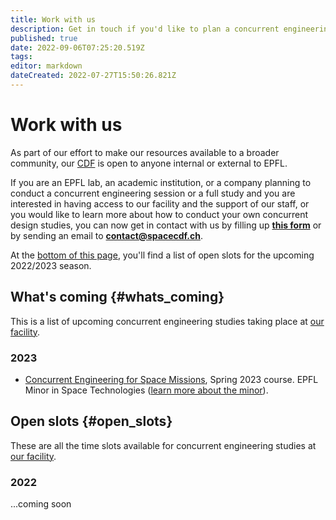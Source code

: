 ```yaml
---
title: Work with us
description: Get in touch if you'd like to plan a concurrent engineering session or study with us
published: true
date: 2022-09-06T07:25:20.519Z
tags: 
editor: markdown
dateCreated: 2022-07-27T15:50:26.821Z
---
```


# Work with us

As part of our effort to make our resources available to a broader community, our [CDF](/glossary#c) is open to anyone internal or external to EPFL. 

If you are an EPFL lab, an academic institution, or a company planning to conduct a concurrent engineering session or a full study and you are interested in having access to our facility and the support of our staff, or you would like to learn more about how to conduct your own concurrent design studies, you can now get in contact with us by filling up **[this form](https://espace.epfl.ch/contact-us/)** or by sending an email to **[contact@spacecdf.ch](mailto:contact@spacecdf.ch)**.

At the [bottom of this page](#open_slots), you'll find a list of open slots for the upcoming 2022/2023 season.


## What's coming {#whats_coming}
This is a list of upcoming concurrent engineering studies taking place at [our facility](/cdf).

### 2023

- [Concurrent Engineering for Space Missions](https://espace.epfl.ch/wp-content/uploads/2022/08/Concurrent-Engineering-for-Space-Missions-public.pdf), Spring 2023 course. EPFL Minor in Space Technologies ([learn more about the minor](https://espace.epfl.ch/education/epfl-minor-in-space-technologies/)).


## Open slots {#open_slots}
These are all the time slots available for concurrent engineering studies at [our facility](/cdf).

### 2022

...coming soon



